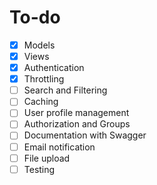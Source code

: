 # To-do

- [x] Models
- [x] Views
- [x] Authentication
- [x] Throttling
- [ ] Search and Filtering
- [ ] Caching
- [ ] User profile management
- [ ] Authorization and Groups
- [ ] Documentation with Swagger
- [ ] Email notification
- [ ] File upload
- [ ] Testing
